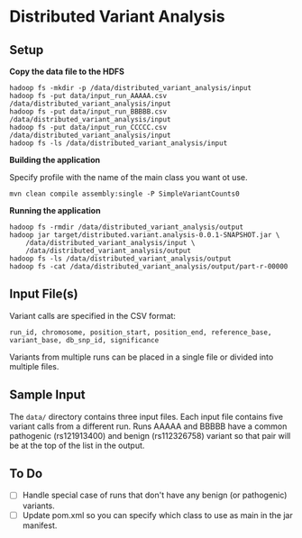 # Distributed Variant Analysis


## Setup

**Copy the data file to the HDFS**

```
hadoop fs -mkdir -p /data/distributed_variant_analysis/input
hadoop fs -put data/input_run_AAAAA.csv /data/distributed_variant_analysis/input
hadoop fs -put data/input_run_BBBBB.csv /data/distributed_variant_analysis/input
hadoop fs -put data/input_run_CCCCC.csv /data/distributed_variant_analysis/input
hadoop fs -ls /data/distributed_variant_analysis/input
```

**Building the application**

Specify profile with the name of the main class you want ot use. 

```
mvn clean compile assembly:single -P SimpleVariantCounts0
```



**Running the application**

```
hadoop fs -rmdir /data/distributed_variant_analysis/output
hadoop jar target/distributed.variant.analysis-0.0.1-SNAPSHOT.jar \
	/data/distributed_variant_analysis/input \
	/data/distributed_variant_analysis/output
hadoop fs -ls /data/distributed_variant_analysis/output
hadoop fs -cat /data/distributed_variant_analysis/output/part-r-00000
```

## Input File(s)

Variant calls are specified in the CSV format: 

```
run_id, chromosome, position_start, position_end, reference_base, variant_base, db_snp_id, significance
```

Variants from multiple runs can be placed in a single file or divided into multiple files.   




## Sample Input

The ``data/`` directory contains three input files. Each input file contains five variant calls from a different run. 
Runs AAAAA and BBBBB have a common pathogenic (rs121913400) and benign (rs112326758) variant so that pair will be at the top of the list in the output. 


## To Do

- [ ] Handle special case of runs that don't have any benign (or pathogenic) variants. 
- [ ] Update pom.xml so you can specify which class to use as main in the jar manifest. 